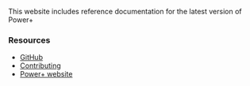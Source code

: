 This website includes reference documentation for the latest version of Power+

### Resources
- [GitHub](https://github.com/jottocraft/dtps)
- [Contributing](https://github.com/jottocraft/dtps/blob/main/CONTRIBUTING.md)
- [Power+ website](https://powerplus.app)